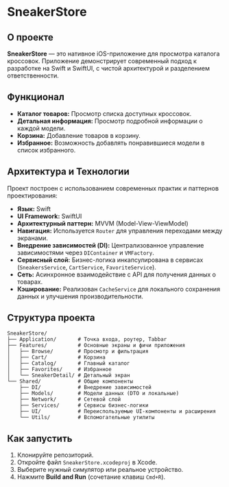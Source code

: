 # SneakerStore

## О проекте

**SneakerStore** — это нативное iOS-приложение для просмотра каталога кроссовок. Приложение демонстрирует современный подход к разработке на Swift и SwiftUI, с чистой архитектурой и разделением ответственности.

## Функционал

- **Каталог товаров:** Просмотр списка доступных кроссовок.
- **Детальная информация:** Просмотр подробной информации о каждой модели.
- **Корзина:** Добавление товаров в корзину.
- **Избранное:** Возможность добавлять понравившиеся модели в список избранного.

## Архитектура и Технологии

Проект построен с использованием современных практик и паттернов проектирования:

- **Язык:** Swift
- **UI Framework:** SwiftUI
- **Архитектурный паттерн:** MVVM (Model-View-ViewModel)
- **Навигация:** Используется `Router` для управления переходами между экранами.
- **Внедрение зависимостей (DI):** Централизованное управление зависимостями через `DIContainer` и `VMFactory`.
- **Сервисный слой:** Бизнес-логика инкапсулирована в сервисах (`SneakersService`, `CartService`, `FavoriteService`).
- **Сеть:** Асинхронное взаимодействие с API для получения данных о товарах.
- **Кэширование:** Реализован `CacheService` для локального сохранения данных и улучшения производительности.

## Структура проекта

```
SneakerStore/
├── Application/       # Точка входа, роутер, Tabbar
├── Features/          # Основные экраны и фичи приложения
│   ├── Browse/        # Просмотр и фильтрация
│   ├── Cart/          # Корзина
│   ├── Catalog/       # Главный каталог
│   ├── Favorites/     # Избранное
│   └── SneakerDetail/ # Детальный экран
└── Shared/            # Общие компоненты
    ├── DI/            # Внедрение зависимостей
    ├── Models/        # Модели данных (DTO и локальные)
    ├── Network/       # Сетевой слой
    ├── Services/      # Сервисы бизнес-логики
    ├── UI/            # Переиспользуемые UI-компоненты и расширения
    └── Utils/         # Вспомогательные утилиты
```

## Как запустить

1.  Клонируйте репозиторий.
2.  Откройте файл `SneakerStore.xcodeproj` в Xcode.
3.  Выберите нужный симулятор или реальное устройство.
4.  Нажмите **Build and Run** (сочетание клавиш `Cmd+R`).
